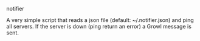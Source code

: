 notifier

A very simple script that reads a json file (default: ~/.notifier.json) and
ping all servers. If the server is down (ping return an error) a Growl message
is sent.

